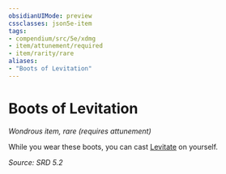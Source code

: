 ```yaml
---
obsidianUIMode: preview
cssclasses: json5e-item
tags:
- compendium/src/5e/xdmg
- item/attunement/required
- item/rarity/rare
aliases: 
- "Boots of Levitation"
---
```

# Boots of Levitation
*Wondrous item, rare (requires attunement)*  


While you wear these boots, you can cast [Levitate](compendium/spells/levitate-xphb.md) on yourself.

*Source: SRD 5.2*